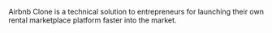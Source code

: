 Airbnb Clone is a technical solution to entrepreneurs for launching their own rental marketplace platform faster into the market.
